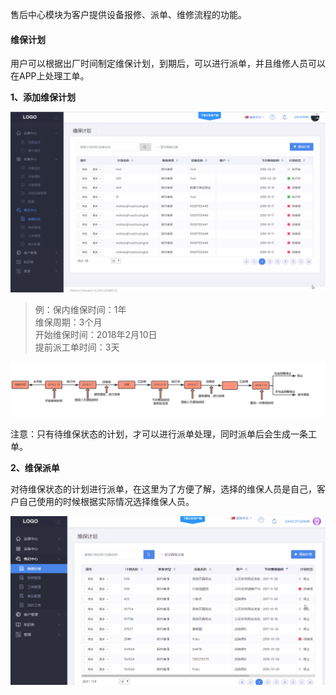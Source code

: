 售后中心模块为客户提供设备报修、派单、维修流程的功能。

#### 维保计划
用户可以根据出厂时间制定维保计划，到期后，可以进行派单，并且维修人员可以在APP上处理工单。

**1、添加维保计划**

![Alt text](images\after_sale_center\maintenance_plan.gif)

> 	例：保内维保时间：1年  
	维保周期：3个月  
	开始维保时间：2018年2月10日  
	提前派工单时间：3天

![Alt text](images\after_sale_center\maintenance_plan_process.png)

注意：只有待维保状态的计划，才可以进行派单处理，同时派单后会生成一条工单。

**2、维保派单**

对待维保状态的计划进行派单，在这里为了方便了解，选择的维保人员是自己，客户自己使用的时候根据实际情况选择维保人员。

![Alt text](images\after_sale_center\maintenance_plan_dispatch.gif)